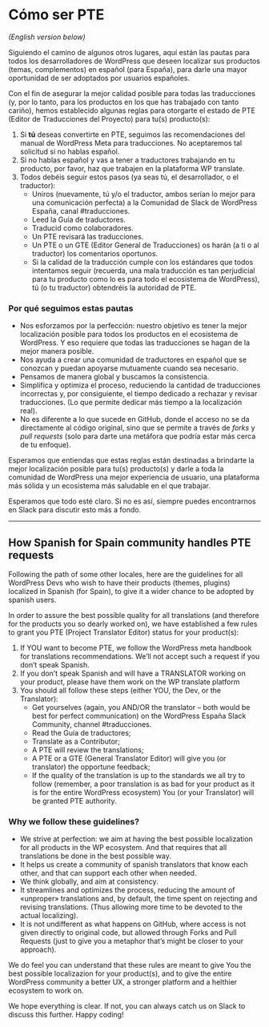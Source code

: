 # Cómo ser PTE

_(English version below)_

Siguiendo el camino de algunos otros lugares, aquí están las pautas para todos los desarrolladores de WordPress que deseen localizar sus productos (temas, complementos) en español (para España), para darle una mayor oportunidad de ser adoptados por usuarios españoles.

Con el fin de asegurar la mejor calidad posible para todas las traducciones (y, por lo tanto, para los productos en los que has trabajado con tanto cariño), hemos establecido algunas reglas para otorgarte el estado de PTE (Editor de Traducciones del Proyecto) para tu(s) producto(s):

1. Si **tú** deseas convertirte en PTE, seguimos las recomendaciones del manual de WordPress Meta para traducciones. No aceptaremos tal solicitud si no hablas español.
2. Si no hablas español y vas a tener a traductores trabajando en tu producto, por favor, haz que trabajen en la plataforma WP translate.
3. Todos debéis seguir estos pasos (ya seas tú, el desarrollador, o el traductor):
   - Uniros (nuevamente, tú y/o el traductor, ambos serían lo mejor para una comunicación perfecta) a la Comunidad de Slack de WordPress España, canal #traducciones.
   - Leed la Guía de traductores.
   - Traducid como colaboradores.
   - Un PTE revisará las traducciones.
   - Un PTE o un GTE (Editor General de Traducciones) os harán (a ti o al traductor) los comentarios oportunos.
   - Si la calidad de la traducción cumple con los estándares que todos intentamos seguir (recuerda, una mala traducción es tan perjudicial para tu producto como lo es para todo el ecosistema de WordPress), tú (o tu traductor) obtendréis la autoridad de PTE.

### Por qué seguimos estas pautas

- Nos esforzamos por la perfección: nuestro objetivo es tener la mejor localización posible para todos los productos en el ecosistema de WordPress. Y eso requiere que todas las traducciones se hagan de la mejor manera posible.
- Nos ayuda a crear una comunidad de traductores en español que se conozcan y puedan apoyarse mutuamente cuando sea necesario.
- Pensamos de manera global y buscamos la consistencia.
- Simplifica y optimiza el proceso, reduciendo la cantidad de traducciones incorrectas y, por consiguiente, el tiempo dedicado a rechazar y revisar traducciones. (Lo que permite dedicar más tiempo a la localización real).
- No es diferente a lo que sucede en GitHub, donde el acceso no se da directamente al código original, sino que se permite a través de *forks* y *pull requests* (solo para darte una metáfora que podría estar más cerca de tu enfoque).

Esperamos que entiendas que estas reglas están destinadas a brindarte la mejor localización posible para tu(s) producto(s) y darle a toda la comunidad de WordPress una mejor experiencia de usuario, una plataforma más sólida y un ecosistema más saludable en el que trabajar.

Esperamos que todo esté claro. Si no es así, siempre puedes encontrarnos en Slack para discutir esto más a fondo.

---

## How Spanish for Spain community handles PTE requests

Following the path of some other locales, here are the guidelines for all WordPress Devs who wish to have their products (themes, plugins) localized in Spanish (for Spain), to give it a wider chance to be adopted by spanish users.

In order to assure the best possible quality for all translations (and therefore for the products you so dearly worked on), we have established a few rules to grant you PTE (Project Translator Editor) status for your product(s):

1. If YOU want to become PTE, we follow the WordPress meta handbook for translations recommendations. We’ll not accept such a request if you don’t speak Spanish.
2. If you don’t speak Spanish and will have a TRANSLATOR working on your product, please have them work on the WP translate platform
3. You should all follow these steps (either YOU, the Dev, or the Translator):
   - Get yourselves (again, you AND/OR the translator – both would be best for perfect communication) on the WordPress España Slack Community, channel #traducciones.
   - Read the Guía de traductores;
   - Translate as a Contributor;
   - A PTE will review the translations;
   - A PTE or a GTE (General Translator Editor) will give you (or translator) the opportune feedback;
   - If the quality of the translation is up to the standards we all try to follow (remember, a poor translation is as bad for your product as it is for the entire WordPress ecosystem) You (or your Translator) will be granted PTE authority.

### Why we follow these guidelines?

- We strive at perfection: we aim at having the best possible localization for all products in the WP ecosystem. And that requires that all translations be done in the best possible way.
- It helps us create a community of spanish translators that know each other, and that can support each other when needed.
- We think globally, and aim at consistency.
- It streamlines and optimizes the process, reducing the amount of «unproper» translations and, by default, the time spent on rejecting and revising translations. (Thus allowing more time to be devoted to the actual localizing).
- It is not undifferent as what happens on GitHub, where access is not given directly to original code, but allowed through Forks and Pull Requests (just to give you a metaphor that’s might be closer to your approach).

We do feel you can understand that these rules are meant to give You the best possible localizazion for your product(s), and to give the entire WordPress community a better UX, a stronger platform and a helthier ecosystem to work on.

We hope everything is clear. If not, you can always catch us on Slack to discuss this further. Happy coding!
